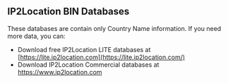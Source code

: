 ## IP2Location BIN Databases

These databases are contain only Country Name information. If you need more data, you can:

- Download free IP2Location LITE databases at [https://lite.ip2location.com](https://lite.ip2location.com/)
- Download IP2Location Commercial databases at <https://www.ip2location.com>
